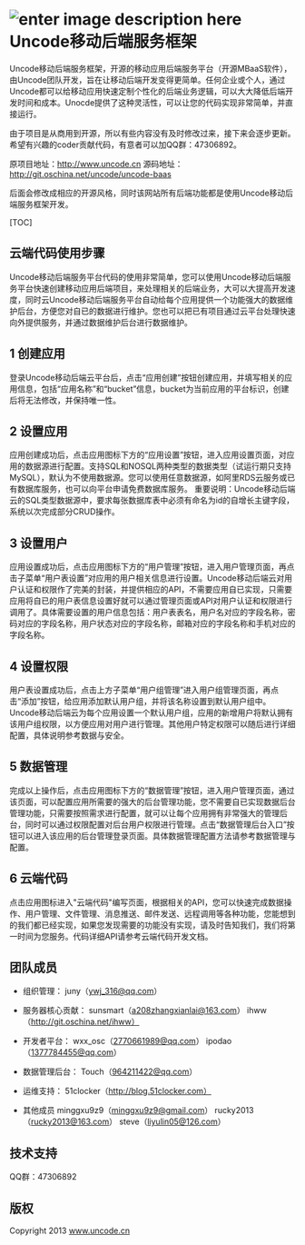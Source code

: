 ![enter image description here][1]
Uncode移动后端服务框架
===========

Uncode移动后端服务框架，开源的移动应用后端服务平台（开源MBaaS软件），由Uncode团队开发，旨在让移动后端开发变得更简单。任何企业或个人，通过Uncode都可以给移动应用快速定制个性化的后端业务逻辑，可以大大降低后端开发时间和成本。Unocde提供了这种灵活性，可以让您的代码实现非常简单，并直接运行。

由于项目是从商用到开源，所以有些内容没有及时修改过来，接下来会逐步更新。希望有兴趣的coder贡献代码，有意者可以加QQ群：47306892。

原项目地址：http://www.uncode.cn
源码地址：http://git.oschina.net/uncode/uncode-baas

后面会修改成相应的开源风格，同时该网站所有后端功能都是使用Uncode移动后端服务框架开发。


[TOC]
	
	
## 云端代码使用步骤

Uncode移动后端服务平台代码的使用非常简单，您可以使用Uncode移动后端服务平台快速创建移动应用后端项目，来处理相关的后端业务，大可以大提高开发速度，同时云Uncode移动后端服务平台自动给每个应用提供一个功能强大的数据维护后台，方便您对自已的数据进行维护。您也可以把已有项目通过云平台处理快速向外提供服务，并通过数据维护后台进行数据维护。


## 1 创建应用

登录Uncode移动后端云平台后，点击“应用创建”按钮创建应用，并填写相关的应用信息，包括“应用名称”和“bucket”信息，bucket为当前应用的平台标识，创建后将无法修改，并保持唯一性。

## 2 设置应用

应用创建成功后，点击应用图标下方的“应用设置”按钮，进入应用设置页面，对应用的数据源进行配置。支持SQL和NOSQL两种类型的数据类型（试运行期只支持MySQL），默认为不使用数据源。您可以使用任意数据源，如阿里RDS云服务或已有数据库服务，也可以向平台申请免费数据库服务。
重要说明：Uncode移动后端云的SQL类型数据源中，要求每张数据库表中必须有命名为id的自增长主键字段，系统以次完成部分CRUD操作。

## 3 设置用户

应用设置成功后，点击应用图标下方的“用户管理”按钮，进入用户管理页面，再点击子菜单“用户表设置”对应用的用户相关信息进行设置。Uncode移动后端云对用户认证和权限作了完美的封装，并提供相应的API，不需要应用自已实现，只需要应用将自已的用户表信息设置好就可以通过管理页面或API对用户认证和权限进行调用了。具体需要设置的用户信息包括：用户表表名，用户名对应的字段名称，密码对应的字段名称，用户状态对应的字段名称，邮箱对应的字段名称和手机对应的字段名称。

## 4 设置权限

用户表设置成功后，点击上方子菜单“用户组管理”进入用户组管理页面，再点击“添加”按钮，给应用添加默认用户组，并将该名称设置到默认用户组中。Uncode移动后端云为每个应用设置一个默认用户组，应用的新增用户将默认拥有该用户组权限，以方便应用对用户进行管理。其他用户特定权限可以随后进行详细配置，具体说明参考数据与安全。

## 5 数据管理

完成以上操作后，点击应用图标下方的“数据管理”按钮，进入用户管理页面，通过该页面，可以配置应用所需要的强大的后台管理功能，您不需要自已实现数据后台管理功能，只需要按照需求进行配置，就可以让每个应用拥有非常强大的管理后台，同时可以通过权限配置对后台用户权限进行管理。点击“数据管理后台入口”按钮可以进入该应用的后台管理登录页面。具体数据管理配置方法请参考数据管理与配置。

## 6 云端代码

点击应用图标进入"云端代码"编写页面，根据相关的API，您可以快速完成数据操作、用户管理、文件管理、消息推送、邮件发送、远程调用等各种功能，您能想到的我们都已经实现，如果您发现需要的功能没有实现，请及时告知我们，我们将第一时间为您服务。代码详细API请参考云端代码开发文档。



## 团队成员

* 组织管理：
juny（ywj_316@qq.com）

* 服务器核心贡献：
sunsmart（a208zhangxianlai@163.com）
ihww（http://git.oschina.net/ihww）

* 开发者平台：
wxx_osc（2770661989@qq.com）
ipodao（1377784455@qq.com）

* 数据管理后台：
Touch（964211422@qq.com）

* 运维支持：
51clocker（http://blog.51clocker.com）

* 其他成员
minggxu9z9（minggxu9z9@gmail.com）
rucky2013（rucky2013@163.com）
steve（liyulin05@126.com）

## 技术支持

QQ群：47306892

## 版权
Copyright 2013 www.uncode.cn




  [1]: http://www.uncode.cn/dev/images/logo.png